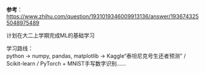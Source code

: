 **参考**：https://www.zhihu.com/question/1931019346009913136/answer/1936743255048975489       
 
计划在大二上学期完成ML的基础学习    

学习路线：    
python -> numpy, pandas, matplotlib -> Kaggle“泰坦尼克号生还者预测”  / Scikit-learn / PyTorch + MNIST手写数字识别……    
